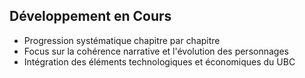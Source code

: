 ## Développement en Cours
- Progression systématique chapitre par chapitre
- Focus sur la cohérence narrative et l'évolution des personnages
- Intégration des éléments technologiques et économiques du UBC
